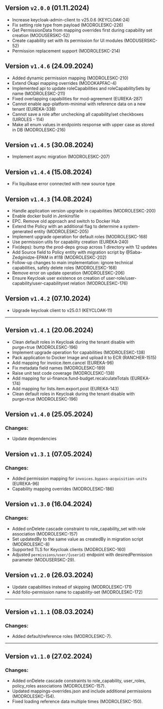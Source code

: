 ## Version `v2.0.0` (01.11.2024)
* Increase keycloak-admin-client to v25.0.6 (KEYCLOAK-24)
* Fix setting role type from payload (MODROLESKC-226)
* Get PermissionData from mapping overrides first during capability set creation (MODUSERSKC-52)
* Create capability set with its permission for UI modules (MODUSERSKC-52)
* Permission replacement support (MODROLESKC-214)

## Version `v1.4.6` (24.09.2024)
* Added dynamic permission mapping (MODROLESKC-210)
* Extend Okapi mapping overrides (MODOKAPFAC-4)
* Implemented api to update roleCapabilities and roleCapabilitySets by name (MODROLESKC-211)
* Fixed overlapping capabilities for mod-agreement (EUREKA-287)
* Cannot enable app-platform-minimal with reference data on a new tenant (EUREKA-338)
* Cannot save a role after unchecking all capability/set checkboxes (UIROLES - 114)
* Make all enum values in endpoints response with upper case as stored in DB (MODROLESKC-216)

## Version `v1.4.5` (30.08.2024)
* Implement async migration (MODROLESKC-207)

## Version `v1.4.4` (15.08.2024)
* Fix liquibase error connected with new source type

## Version `v1.4.3` (14.08.2024)
* Handle application version upgrade in capabilities (MODROLESKC-200)
* Enable docker build in Jenkinsfile
* EPC. Remove old approach and switch to Docker Hub
* Extend the Policy with an additional flag to determine a system-generated entity (MODROLESKC-205)
* Implement upgrade operation for default roles (MODROLESKC-168)
* Use permission utils for capability creation (EUREKA-240)
* Fix(deps): bump the prod-deps group across 1 directory with 12 updates
* Add Source field to Policy entity with migration script by @Saba-Zedginidze-EPAM in #118 (MODROLESKC-202)
* Follow-up changes to main implementation: ignore technical capabilities, safely delete roles (MODROLESKC-168)
* Remove error on update operation (MODROLESKC-206)
* Ensure Keycloak user existence on creation of user-role/user-capability/user-capabilityset relation (MODROLESKC-176)

## Version `v1.4.2` (07.10.2024)
* Upgrade keycloak client to v25.0.1 (KEYCLOAK-11)

---
## Version `v1.4.1` (20.06.2024)
* Clean default roles in Keycloak during the tenant disable with purge=true (MODROLESKC-196)
* Implement upgrade operation for capabilities (MODROLESKC-138)
* Pack application to Docker Image and upload it to ECR (RANCHER-1515)
* Add mapping for invoice.item.cancel (EUREKA-96)
* Fix metadata field names (MODROLESKC-189)
* Raise unit test code coverage (MODROLESKC-138)
* Add mapping for ui-finance.fund-budget.recalculateTotals (EUREKA-174)
* Add mapping for lists.item.export.post (EUREKA-143)
* Clean default roles in Keycloak during the tenant disable with purge=true (MODROLESKC-196)

## Version `v1.4.0` (25.05.2024)
### Changes:
* Update dependencies

## Version `v1.3.1` (07.05.2024)
### Changes:
* Added permission mapping for `invoices.bypass-acquisition-units` (EUREKA-96)
* Capability mapping overrides (MODROLESKC-186)

## Version `v1.3.0` (16.04.2024)
### Changes:
* Added onDelete cascade constraint to role_capability_set with role association (MODROLESKC-157)
* Set updatedBy to the same value as createdBy in migration script (MODROLESKC-8)
* Supported TLS for Keycloak clients (MODROLESKC-160)
* Adjusted `permissions/user/{userid}` endpoint with desiredPermission parameter (MODUSERSKC-29).

## Version `v1.2.0` (26.03.2024)
* Update capabilities instead of skipping (MODROLESKC-171)
* Add folio-permission name to capability-set (MODROLESKC-172)

---
## Version `v1.1.1` (08.03.2024)
### Changes:
* Added default/reference roles (MODROLESKC-7).

---
## Version `v1.1.0` (27.02.2024)
### Changes:
* Added onDelete cascade constraints to role_capability, user_roles, policy_roles associations (MODROLESKC-157).
* Updated mappings-overrides.json and include additional permissions (MODROLESKC-154).
* Fixed loading reference data multiple times (MODROLESKC-150).
